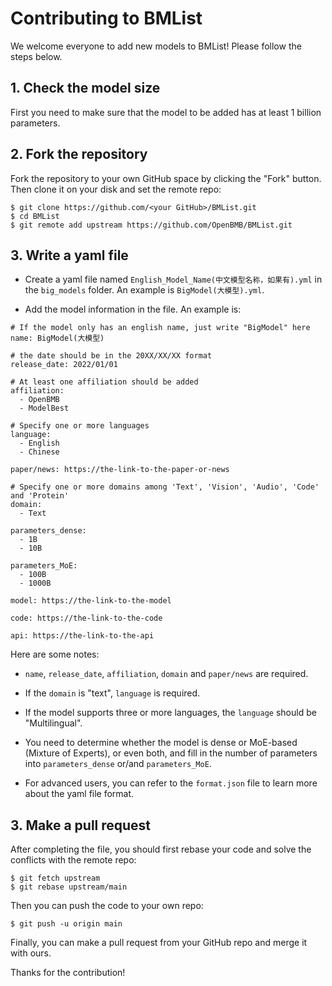 # Contributing to BMList

We welcome everyone to add new models to BMList! Please follow the steps below.

## 1. Check the model size

First you need to make sure that the model to be added has at least 1 billion parameters.

## 2. Fork the repository

Fork the repository to your own GitHub space by clicking the "Fork" button. Then clone it on your disk and set the remote repo:
```git
$ git clone https://github.com/<your GitHub>/BMList.git
$ cd BMList
$ git remote add upstream https://github.com/OpenBMB/BMList.git
```

## 3. Write a yaml file

* Create a yaml file named ``English_Model_Name(中文模型名称，如果有).yml`` in the ``big_models`` folder. An example is ``BigModel(大模型).yml``.

* Add the model information in the file. An example is:

```
# If the model only has an english name, just write "BigModel" here
name: BigModel(大模型)

# the date should be in the 20XX/XX/XX format
release_date: 2022/01/01

# At least one affiliation should be added
affiliation:
  - OpenBMB
  - ModelBest

# Specify one or more languages
language:
  - English
  - Chinese

paper/news: https://the-link-to-the-paper-or-news

# Specify one or more domains among 'Text', 'Vision', 'Audio', 'Code' and 'Protein'
domain:
  - Text

parameters_dense:
  - 1B
  - 10B

parameters_MoE:
  - 100B
  - 1000B

model: https://the-link-to-the-model

code: https://the-link-to-the-code

api: https://the-link-to-the-api
```

Here are some notes:

* ``name``, ``release_date``, ``affiliation``, ``domain`` and ``paper/news`` are required.

* If the ``domain`` is "text", ``language`` is required.

* If the model supports three or more languages, the ``language`` should be "Multilingual".

* You need to determine whether the model is dense or MoE-based (Mixture of Experts), or even both, and fill in the number of parameters into ``parameters_dense`` or/and ``parameters_MoE``.

* For advanced users, you can refer to the ``format.json`` file to learn more about the yaml file format. 


## 3. Make a pull request
After completing the file, you should first rebase your code and solve the conflicts with the remote repo:
```git
$ git fetch upstream
$ git rebase upstream/main
```
Then you can push the code to your own repo:
```git
$ git push -u origin main
```
Finally, you can make a pull request from your GitHub repo and merge it with ours. 

Thanks for the contribution!
